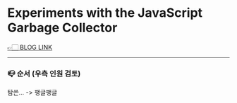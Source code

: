 # Experiments with the JavaScript Garbage Collector

[👉🏻 BLOG LINK](https://dev.to/codux/experiments-with-the-javascript-garbage-collector-2ae3)

---

### 📪 순서 (우측 인원 검토)

탐쓴... -> 팽글팽글
